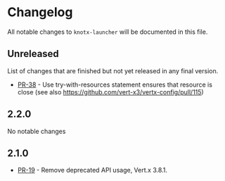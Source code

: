 # Changelog
All notable changes to `knotx-launcher` will be documented in this file.

## Unreleased
List of changes that are finished but not yet released in any final version.
- [PR-38](https://github.com/Knotx/knotx-launcher/pull/38) - Use try-with-resources statement ensures that resource is close (see also https://github.com/vert-x3/vertx-config/pull/115)
                
## 2.2.0
No notable changes

## 2.1.0
- [PR-19](https://github.com/Knotx/knotx-launcher/pull/19) - Remove deprecated API usage, Vert.x 3.8.1.
